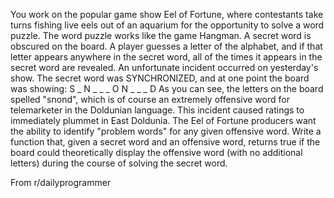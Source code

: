 You work on the popular game show Eel of Fortune, where contestants take turns fishing live eels out of an aquarium for the opportunity to solve a word puzzle. The word puzzle works like the game Hangman. A secret word is obscured on the board. A player guesses a letter of the alphabet, and if that letter appears anywhere in the secret word, all of the times it appears in the secret word are revealed.
An unfortunate incident occurred on yesterday's show. The secret word was SYNCHRONIZED, and at one point the board was showing:
S _ N _ _ _ O N _ _ _ D
As you can see, the letters on the board spelled "snond", which is of course an extremely offensive word for telemarketer in the Doldunian language. This incident caused ratings to immediately plummet in East Doldunia. The Eel of Fortune producers want the ability to identify "problem words" for any given offensive word.
Write a function that, given a secret word and an offensive word, returns true if the board could theoretically display the offensive word (with no additional letters) during the course of solving the secret word.

From r/dailyprogrammer
